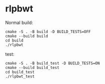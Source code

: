 # rlpbwt
Normal build:
```
cmake -S . -B build -D BUILD_TESTS=OFF
cmake --build build
cd build
./rlpbwt
```

test:
```
cmake -S . -B build_test -D BUILD_TESTS=ON
cmake --build build_test
cd build_test
./rlpbwt_test
```
